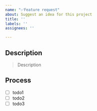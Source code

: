 ```yaml
---
name: "✅Feature request"
about: Suggest an idea for this project
title: ''
labels: ''
assignees: ''

---
```


## Description

> Description

## Process

- [ ] todo1
- [ ] todo2
- [ ] todo3
